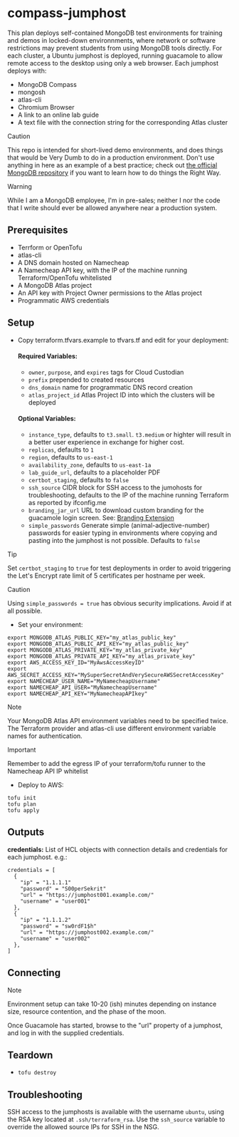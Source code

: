 compass-jumphost
================

This plan deploys self-contained MongoDB test environments for training and
demos in locked-down environnments, where network or software restrictions may
prevent students from using MongoDB tools directly. For each cluster, a Ubuntu
jumphost is deployed, running guacamole to allow remote access to the desktop
using only a web browser. Each jumphost deploys with:

- MongoDB Compass
- mongosh
- atlas-cli
- Chromium Browser
- A link to an online lab guide
- A text file with the connection string for the corresponding Atlas cluster

> [!CAUTION]
> This repo is intended for short-lived demo environments, and does things
> that would be Very Dumb to do in a production environment. Don't use 
> anything in here as an example of a best practice; check out 
> [the official MongoDB repository](https://github.com/mongodb/terraform-provider-mongodbatlas/tree/master/examples) 
> if you want to learn how to do things the Right Way.

> [!WARNING]
> While I am a MongoDB employee, I'm in pre-sales; neither I nor the code that
> I write should ever be allowed anywhere near a production system.

Prerequisites
-------------

- Terrform or OpenTofu
- atlas-cli
- A DNS domain hosted on Namecheap
- A Namecheap API key, with the IP of the machine running Terraform/OpenTofu whitelisted
- A MongoDB Atlas project
- An API key with Project Owner permissions to the Atlas project
- Programmatic AWS credentials

Setup
-----

- Copy terraform.tfvars.example to tfvars.tf and edit for your deployment:
  #### Required Variables:
  - `owner`, `purpose`, and `expires` tags for Cloud Custodian
  - `prefix` prepended to created resources
  - `dns_domain` name for programmatic DNS record creation
  - `atlas_project_id` Atlas Project ID into which the clusters will be deployed
  #### Optional Variables:
  - `instance_type`, defaults to `t3.small`. `t3.medium` or highter will
    result in a better user experience in exchange for higher cost.
  - `replicas`, defaults to `1`
  - `region`, defaults to `us-east-1`
  - `availability_zone`, defaults to `us-east-1a`
  - `lab_guide_url`, defaults to a placeholder PDF
  - `certbot_staging`, defaults to `false`
  - `ssh_source` CIDR block for SSH access to the jumohosts for
  troubleshooting, defaults to the IP of the machine running Terraform as
  reported by ifconfig.me
  - `branding_jar_url` URL to download custom branding for the guacamole login
  screen. See: [Branding Extension](https://github.com/Zer0CoolX/guacamole-customize-loginscreen-extension)
  - `simple_passwords` Generate simple (animal-adjective-number) passwords for
  easier typing in environments where copying and pasting into the jumphost is
  not possible. Defaults to `false`

> [!TIP]
> Set `certbot_staging` to `true` for test deployments in order to avoid
> triggering the Let's Encrypt rate limit of 5 certificates per hostname 
> per week.

> [!CAUTION]
> Using `simple_passwords = true` has obvious security implications. Avoid
> if at all possible.

- Set your environment:
```
export MONGODB_ATLAS_PUBLIC_KEY="my_atlas_public_key"
export MONGODB_ATLAS_PUBLIC_API_KEY="my_atlas_public_key"
export MONGODB_ATLAS_PRIVATE_KEY="my_atlas_private_key"
export MONGODB_ATLAS_PRIVATE_API_KEY="my_atlas_private_key"
export AWS_ACCESS_KEY_ID="MyAwsAccessKeyID"
export AWS_SECRET_ACCESS_KEY="MySuperSecretAndVerySecureAWSSecretAccessKey"
export NAMECHEAP_USER_NAME="MyNamecheapUsername"
export NAMECHEAP_API_USER="MyNamecheapUsername"
export NAMECHEAP_API_KEY="MyNamecheapAPIkey"

```
> [!NOTE]
> Your MongoDB Atlas API environment variables need to be specified twice. The
> Terraform provider and atlas-cli use different environment variable names
> for authentication.


> [!IMPORTANT]
> Remember to add the egress IP of your terraform/tofu runner to the Namecheap API IP whitelist

- Deploy to AWS:
```
tofu init
tofu plan
tofu apply
```

Outputs
-------

**credentials:** List of HCL objects with connection details and credentials for each jumphost. e.g.:
```
credentials = [
  {
    "ip" = "1.1.1.1"
    "password" = "S00perSekrit"
    "url" = "https://jumphost001.example.com/"
    "username" = "user001"
  },
  {
    "ip" = "1.1.1.2"
    "password" = "sw0rdF1$h"
    "url" = "https://jumphost002.example.com/"
    "username" = "user002"
  },
]
```

Connecting
----------
> [!NOTE]
> Environment setup can take 10-20 (ish) minutes depending on instance size,
> resource contention, and the phase of the moon. 

Once Guacamole has started, browse to the "url" property of a jumphost, and log in with the supplied credentials.

Teardown
--------
- `tofu destroy`

Troubleshooting
---------------

SSH access to the jumphosts is available with the username `ubuntu`, using the
RSA key located at `.ssh/terraform_rsa`. Use the `ssh_source` variable to
override the allowed source IPs for SSH in the NSG.